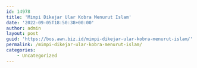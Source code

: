 ```yaml
---
id: 14978
title: 'Mimpi Dikejar Ular Kobra Menurut Islam'
date: '2022-09-05T18:50:38+00:00'
author: admin
layout: post
guid: 'https://bos.awn.biz.id/mimpi-dikejar-ular-kobra-menurut-islam/'
permalink: /mimpi-dikejar-ular-kobra-menurut-islam/
categories:
    - Uncategorized
---
```


